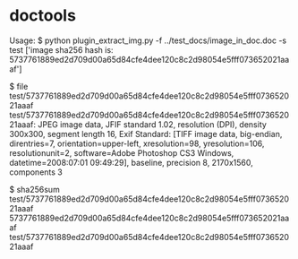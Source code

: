 # doctools

Usage:
$ python plugin_extract_img.py -f ../test_docs/image_in_doc.doc -s test
['image sha256 hash is: 5737761889ed2d709d00a65d84cfe4dee120c8c2d98054e5fff073652021aaaf']

$ file test/5737761889ed2d709d00a65d84cfe4dee120c8c2d98054e5fff073652021aaaf 
test/5737761889ed2d709d00a65d84cfe4dee120c8c2d98054e5fff073652021aaaf: JPEG image data, JFIF standard 1.02, resolution (DPI), density 300x300, segment length 16, Exif Standard: [TIFF image data, big-endian, direntries=7, orientation=upper-left, xresolution=98, yresolution=106, resolutionunit=2, software=Adobe Photoshop CS3 Windows, datetime=2008:07:01 09:49:29], baseline, precision 8, 2170x1560, components 3

$ sha256sum test/5737761889ed2d709d00a65d84cfe4dee120c8c2d98054e5fff073652021aaaf 
5737761889ed2d709d00a65d84cfe4dee120c8c2d98054e5fff073652021aaaf  test/5737761889ed2d709d00a65d84cfe4dee120c8c2d98054e5fff073652021aaaf
